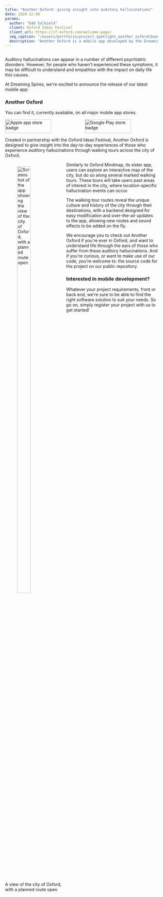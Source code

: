```yaml
---
title: "Another Oxford: giving insight into auditory hallucinations"
date: 2020-12-08
params:
  author: "Edd Salkield"
  client: Oxford Ideas Festival
  client_url: https://if-oxford.com/welcome-page/
  img_caption: "/assets/portfolio/project_spotlight_another_oxford/banner.jpg"
  description: "Another Oxford is a mobile app developed by the Dreaming Spires team to provide insight into the day-to-day experiences of those who experience auditory hallucinations through walking tours across the city of Oxford. The app is designed for easy modification and over-the-air updates, allowing new routes and sound effects to be added on the fly."
---
```


<img src="/assets/portfolio/project_spotlight_another_oxford/banner.jpg" alt="">

Auditory hallucinations can appear in a number of different psychiatric disorders.
However, for people who haven't experienced these symptoms, it may be difficult to understand and empathise with the impact on daily life this causes.

At Dreaming Spires, we're excited to announce the release of our latest mobile app:

### Another Oxford

You can find it, currently available, on all major mobile app stores.

<div class="columns is-centered">
  <div class="column is-flex" style="justify-content: center">
    <a href="https://apps.apple.com/gb/app/another-oxford/id1536129447">
      <img src="/assets/portfolio/project_spotlight_oxford_mindmap/app-store-badge.png" alt="Apple app store badge" width="152" height="45">
    </a>
  </div>
  <div class="column is-flex" style="justify-content: center">
    <a href="https://play.google.com/store/apps/details?id=dev.dreamingspires.another_oxford">
      <img src="/assets/portfolio/project_spotlight_oxford_mindmap/play-store-badge.png" alt="Google Play store badge"width="152" height="45">
    </a>
  </div>
</div>

Created in partnership with the Oxford Ideas Festival, Another Oxford is designed to give insight into the day-to-day experiences of those who experience auditory hallucinations through walking tours across the city of Oxford.

<div class="card mr-3 has-background-primary-dark" style="float: left; width:40%">
  <div class="card-content">
    <figure class="image">
    <img style="width: 60%" src="/assets/portfolio/project_spotlight_another_oxford/htc.png" alt="Screenshot of the app showing the view of the city of Oxford, with a planned route open">
</figure>
  </div>
  <footer class="card-footer">
    <p class="card-footer-item has-text-light">
      A view of the city of Oxford, with a planned route open
    </p>
  </footer>
</div>

Similarly to Oxford Mindmap, its sister app, users can explore an interactive map of the city, but do so along several marked walking tours.
These tours will take users past areas of interest in the city, where location-specific hallucination events can occur.

The walking tour routes reveal the unique culture and history of the city through their destinations, with a backend designed for easy modification and over-the-air updates to the app, allowing new routes and sound effects to be added on the fly.

We encourage you to check out Another Oxford if you're ever in Oxford, and want to understand life through the ears of those who suffer from these auditory hallucinations.
And if you're curious, or want to make use of our code, you're welcome to: the source code for the project on our public repository.

### Interested in mobile development?

Whatever your project requirements, front or back end, we're sure to be able to find the right software solution to suit your needs.
So go on, simply register your project with us to get started!
